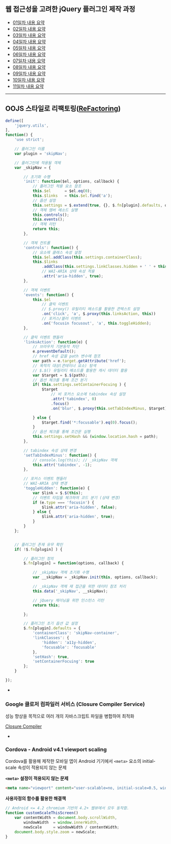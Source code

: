## 웹 접근성을 고려한 jQuery 플러그인 제작 과정

- [01일차 내용 요약](DOC/DAY01.md)
- [02일차 내용 요약](DOC/DAY02.md)
- [03일차 내용 요약](DOC/DAY03.md)
- [04일차 내용 요약](DOC/DAY04.md)
- [05일차 내용 요약](DOC/DAY05.md)
- [06일차 내용 요약](DOC/DAY06.md)
- [07일차 내용 요약](DOC/DAY07.md)
- [08일차 내용 요약](DOC/DAY08.md)
- [09일차 내용 요약](DOC/DAY09.md)
- [10일차 내용 요약](DOC/DAY10.md)
- [11일차 내용 요약](DOC/DAY11.md)

---

## OOJS 스타일로 리팩토링([ReFactoring](https://ko.wikipedia.org/wiki/%EB%A6%AC%ED%8C%A9%ED%86%A0%EB%A7%81))

```js
define([
	'jquery.utils',
],
function() {
	'use strict';

	// 플러그인 이름
	var plugin = 'skipNav';

	// 플러그인에 적용될 객체
	var _skipNav = {

		// 초기화 수행
		'init': function($el, options, callback) {
			// 플러그인 적용 요소 참조
			this.$el      = $el.eq(0);
			this.$links   = this.$el.find('a');
			// 옵션 설정
			this.settings = $.extend(true, {}, $.fn[plugin].defaults, options);
			// 객체 멤버 메소드 실행
			this.controls();
			this.events();
			// 객체 리턴
			return this;
		},

		// 객체 컨트롤
		'controls': function() {
			// 요소에 클래스 속성 설정
			this.$el.addClass(this.settings.containerClass);
			this.$links
				.addClass(this.settings.linkClasses.hidden + ' ' + this.settings.linkClasses.focusable)
				// WAI-ARIA 상태 속성 적용
				.attr('aria-hidden', true);
		},

		// 객체 이벤트
		'events': function() {
			this.$el
				// 클릭 이벤트
				// $.proxy() 유틸리티 메소드를 활용한 콘텍스트 설정
				.on('click', 'a', $.proxy(this.linksAction, this))
				// 포커스/블러 이벤트
				.on('focusin focusout', 'a', this.toggleHidden);
		},

		// 클릭 이벤트 핸들러
		'linksAction': function(e) {
			// 브라우저 기본동작 차단
			e.preventDefault();
			// href 속성 값을 path 변수에 참조
			var path = e.target.getAttribute('href');
			// 목적지 대상(콘테이너 요소) 탐색
			// $.$() 유틸리티 메소드를 활용한 캐시 데이터 활용
			var $target = $.$(path);
			// 옵션 체크를 통해 조건 분기
			if( this.settings.setContainerFocuing ) {
				$target
					// 비 포커스 요소에 tabindex 속성 설정
					.attr('tabindex', 0)
					.focus()
					.on('blur', $.proxy(this.setTabIndexMinus, $target));

			} else {
				$target.find('*:focusable').eq(0).focus();
			}
			// 옵션 체크를 통해 조건문 실행
			this.settings.setHash && (window.location.hash = path);
		},

		// tabindex 속성 상태 변경
		'setTabIndexMinus': function() {
			// console.log(this); // _skipNav 객체
			this.attr('tabindex', -1);
		},

		// 포커스 이벤트 핸들러
		// WAI-ARIA 상태 변경
		'toggleHidden': function(e) {
			var $link = $.$(this);
			// 이벤트 타입을 체크하여 코드 분기 (상태 변경)
			if (e.type === 'focusin') {
				$link.attr('aria-hidden', false);
			} else {
				$link.attr('aria-hidden', true);
			}
		}
	};


	// 플러그인 존재 유무 확인
	if( !$.fn[plugin] ) {

		// 플러그인 정의
		$.fn[plugin] = function(options, callback) {

			// _skipNav 객체 초기화 수행
			var __skipNav = _skipNav.init(this, options, callback);

			// _skipNav 객체 재 접근을 위한 데이터 참조 처리
			this.data('_skipNav', __skipNav);

			// jQuery 체이닝을 위한 인스턴스 리턴
			return this;

		};

		// 플러그인 초기 옵션 값 설정
		$.fn[plugin].defaults = {
			'containerClass': 'skipNav-container',
			'linkClasses': {
				'hidden': 'a11y-hidden',
				'focusable': 'focusable'
			},
			'setHash': true,
			'setContainerFocuing': true
		};
	}

});
```

-

### Google 클로저 컴파일러 서비스 (Closure Compiler Service)

성능 향상을 목적으로 여러 개의 자바스크립트 파일을 병합하여 최적화

[Closure Compiler](http://closure-compiler.appspot.com/home)

-

### Cordova - Android v4.1 viewport scaling

<!-- http://stackoverflow.com/questions/24636515/android-4-1-viewport-scaling-setinitialscale-meta-initial-scale-not-working -->

Cordova를 활용해 제작한 모바일 앱이 Android 기기에서 `<meta>` 요소의 initial-scale 속성이 적용되지 않는 문제

**`<meta>` 설정이 적용되지 않는 문제**
```html
<meta name="viewport" content="user-scalable=no, initial-scale=0.5, width=device-width, height=device-height, target-densitydpi=device-dpi" />
```

**사용자정의 함수를 활용한 해결책**
```js
// Android <= 4.2 chromium 기반의 4.2+ 웹뷰에서 모두 동작함.
function customScaleThisScreen()
	var contentWidth = document.body.scrollWidth,
		windowWidth  = window.innerWidth,
		newScale     = windowWidth / contentWidth;
	document.body.style.zoom = newScale;
}
```